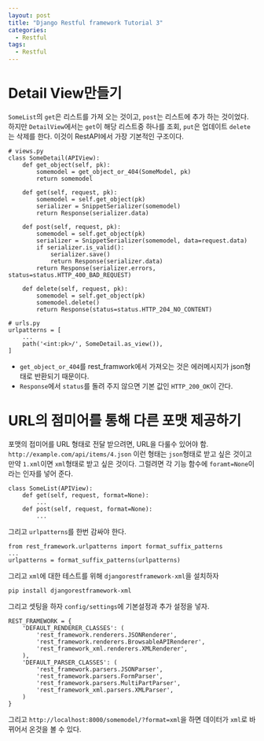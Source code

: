 ```yaml
---
layout: post
title: "Django Restful framework Tutorial 3"
categories:
  - Restful
tags:
  - Restful
---
```


# Detail View만들기
`SomeList`의 `get`은 리스트를 가져 오는 것이고, `post`는 리스트에 추가 하는 것이었다. 하지만 `DetailView`에서는 `get`이 해당 리스트중 하나를 조회, `put`은 업데이트 `delete`는 삭제를 한다.
이것이 RestAPI에서 가장 기본적인 구조이다.

```
# views.py
class SomeDetail(APIView):
    def get_object(self, pk):
        somemodel = get_object_or_404(SomeModel, pk)
        return somemodel

    def get(self, request, pk):
        somemodel = self.get_object(pk)
        serializer = SnippetSerializer(somemodel)
        return Response(serializer.data)

    def post(self, request, pk):
        somemodel = self.get_object(pk)
        serializer = SnippetSerializer(somemodel, data=request.data)
        if serializer.is_valid():
            serializer.save()
            return Response(serializer.data)
        return Response(serializer.errors, status=status.HTTP_400_BAD_REQUEST)

    def delete(self, request, pk):
        somemodel = self.get_object(pk)
        somemodel.delete()
        return Response(status=status.HTTP_204_NO_CONTENT)
```
```
# urls.py
urlpatterns = [
    ...
    path('<int:pk>/', SomeDetail.as_view()),
]

```
* `get_object_or_404`를 rest_framwork에서 가져오는 것은 에러메시지가 json형태로 반환되기 때문이다.
* `Response`에서 `status`를 돌려 주지 않으면 기본 값인 `HTTP_200_OK`이 간다.

# URL의 점미어를 통해 다른 포맷 제공하기
포맷의 접미어를 URL 형태로 전달 받으려면, URL을 다룰수 있어야 함.
`http://example.com/api/items/4.json` 이런 형태는 `json`형태로 받고 싶은 것이고 만약 `1.xml`이면 `xml`형태로 받고 싶은 것이다. 
그럴려면 각 기능 함수에 `foramt=None`이라는 인자를 넣어 준다.
```
class SomeList(APIView):
    def get(self, request, format=None):
        ...
    def post(self, request, format=None):
        ...
```
그리고 `urlpatterns`를 한번 감싸야 한다.
```
from rest_framework.urlpatterns import format_suffix_patterns
...
urlpatterns = format_suffix_patterns(urlpatterns)

```
그리고 `xml`에 대한 테스트를 위해 `djangorestframework-xml`을 설치하자
```
pip install djangorestframework-xml
```
그리고 셋팅을 하자
`config/settings`에 기본설정과 추가 설정을 넣자.
```
REST_FRAMEWORK = {
    'DEFAULT_RENDERER_CLASSES': (
        'rest_framework.renderers.JSONRenderer',
        'rest_framework.renderers.BrowsableAPIRenderer',
        'rest_framework_xml.renderers.XMLRenderer',
    ),
    'DEFAULT_PARSER_CLASSES': (
        'rest_framework.parsers.JSONParser',
        'rest_framework.parsers.FormParser',
        'rest_framework.parsers.MultiPartParser',
        'rest_framework_xml.parsers.XMLParser',
    )
}
```
그리고 `http://localhost:8000/somemodel/?format=xml`을 하면 데이터가 `xml`로 바뀌어서 온것을 볼 수 있다.